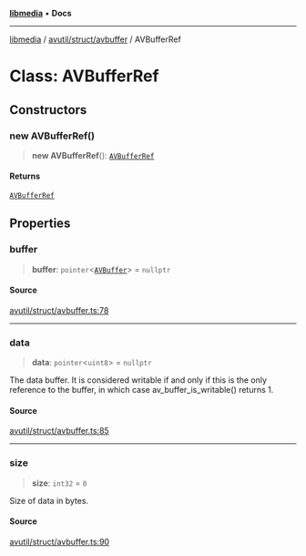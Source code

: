 [**libmedia**](../../../../README.md) • **Docs**

***

[libmedia](../../../../README.md) / [avutil/struct/avbuffer](../README.md) / AVBufferRef

# Class: AVBufferRef

## Constructors

### new AVBufferRef()

> **new AVBufferRef**(): [`AVBufferRef`](AVBufferRef.md)

#### Returns

[`AVBufferRef`](AVBufferRef.md)

## Properties

### buffer

> **buffer**: `pointer`\<[`AVBuffer`](AVBuffer.md)\> = `nullptr`

#### Source

[avutil/struct/avbuffer.ts:78](https://github.com/zhaohappy/libmedia/blob/87bf8029d8be58d5035a3f4dc7037c25d1ac371b/src/avutil/struct/avbuffer.ts#L78)

***

### data

> **data**: `pointer`\<`uint8`\> = `nullptr`

The data buffer. It is considered writable if and only if
this is the only reference to the buffer, in which case
av_buffer_is_writable() returns 1.

#### Source

[avutil/struct/avbuffer.ts:85](https://github.com/zhaohappy/libmedia/blob/87bf8029d8be58d5035a3f4dc7037c25d1ac371b/src/avutil/struct/avbuffer.ts#L85)

***

### size

> **size**: `int32` = `0`

Size of data in bytes.

#### Source

[avutil/struct/avbuffer.ts:90](https://github.com/zhaohappy/libmedia/blob/87bf8029d8be58d5035a3f4dc7037c25d1ac371b/src/avutil/struct/avbuffer.ts#L90)
